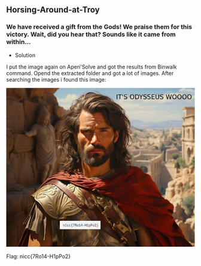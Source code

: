 ## Horsing-Around-at-Troy

### We have received a gift from the Gods! We praise them for this victory. Wait, did you hear that? Sounds like it came from within...

- Solution

I put the image again on Aperi'Solve and got the results from Binwalk command. Opend the extracted folder and got a lot of images. After searching the images i found this image:

![flag](./Photo1.png)

Flag: nicc{7Ro14-H1pPo2}
